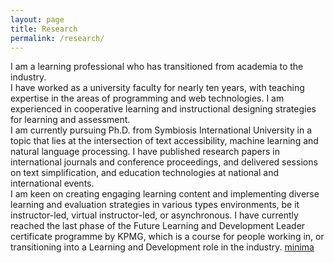```yaml
---
layout: page
title: Research
permalink: /research/
---
```



I am a learning professional who has transitioned from academia to
the industry.<br>
I have worked as a university faculty for nearly ten years,
with teaching expertise in the areas of 
programming and web technologies.
I am experienced in cooperative learning and instructional designing 
strategies for learning and assessment.<br>
I am currently pursuing Ph.D. from Symbiosis 
International University in a topic that lies at the
intersection of text accessibility, 
machine learning and natural language processing.
I have published research papers in 
international journals and conference proceedings, 
and delivered sessions on text simplification,
 and education technologies at 
 national and international events.<br>
 I am keen on creating engaging learning content and implementing diverse learning and 
 evaluation strategies in various types environments, be it instructor-led, virtual instructor-led, or asynchronous.
 I have currently reached the last phase of the Future Learning and 
 Development Leader certificate programme by KPMG, which is a course
  for people working in, or transitioning into a Learning and Development role in the industry.
[minima](https://github.com/jekyll/minima)


[jekyll-organization]: https://github.com/jekyll
